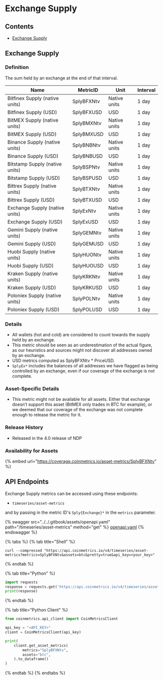 # Exchange Supply

## Contents

* [Exchange Supply](exchange-supply.md#splyex)

## Exchange Supply <a href="#splyex" id="splyex"></a>

### Definition

The sum held by an exchange at the end of that interval.

| Name                           | MetricID   | Unit         | Interval |
| ------------------------------ | ---------- | ------------ | -------- |
| Bitfinex Supply (native units) | SplyBFXNtv | Native units | 1 day    |
| Bitfinex Supply (USD)          | SplyBFXUSD | USD          | 1 day    |
| BitMEX Supply (native units)   | SplyBMXNtv | Native units | 1 day    |
| BitMEX Supply (USD)            | SplyBMXUSD | USD          | 1 day    |
| Binance Supply (native units)  | SplyBNBNtv | Native units | 1 day    |
| Binance Supply (USD)           | SplyBNBUSD | USD          | 1 day    |
| Bitstamp Supply (native units) | SplyBSPNtv | Native units | 1 day    |
| Bitstamp Supply (USD)          | SplyBSPUSD | USD          | 1 day    |
| Bittrex Supply (native units)  | SplyBTXNtv | Native units | 1 day    |
| Bittrex Supply (USD)           | SplyBTXUSD | USD          | 1 day    |
| Exchange Supply (native units) | SplyExNtv  | Native units | 1 day    |
| Exchange Supply (USD)          | SplyExUSD  | USD          | 1 day    |
| Gemini Supply (native units)   | SplyGEMNtv | Native units | 1 day    |
| Gemini Supply (USD)            | SplyGEMUSD | USD          | 1 day    |
| Huobi Supply (native units)    | SplyHUONtv | Native units | 1 day    |
| Huobi Supply (USD)             | SplyHUOUSD | USD          | 1 day    |
| Kraken Supply (native units)   | SplyKRKNtv | Native units | 1 day    |
| Kraken Supply (USD)            | SplyKRKUSD | USD          | 1 day    |
| Poloniex Supply (native units) | SplyPOLNtv | Native units | 1 day    |
| Poloniex Supply (USD)          | SplyPOLUSD | USD          | 1 day    |

### Details

* All wallets (hot and cold) are considered to count towards the supply held by an exchange.
* This metric should be seen as an underestimation of the actual figure, as our heuristics and sources might not discover all addresses owned by an exchange.
* USD metrics computed as SplyBFXNtv \* PriceUSD.
* `SplyEx*` includes the balances of all addresses we have flagged as being controlled by an exchange, even if our coverage of the exchange is not complete.

### Asset-Specific Details

* This metric might not be available for all assets. Either that exchange doesn’t support this asset (BitMEX only trades in BTC for example), or we deemed that our coverage of the exchange was not complete enough to release the metric for it.

### Release History

* Released in the 4.0 release of NDP

### Availability for Assets

{% embed url="https://coverage.coinmetrics.io/asset-metrics/SplyBFXNtv" %}

## API Endpoints

Exchange Supply metrics can be accessed using these endpoints:

* `timeseries/asset-metrics`

and by passing in the metric ID's `Sply{Exchange}*` in the `metrics` parameter.

{% swagger src="../../.gitbook/assets/openapi.yaml" path="/timeseries/asset-metrics" method="get" %}
[openapi.yaml](../../.gitbook/assets/openapi.yaml)
{% endswagger %}

{% tabs %}
{% tab title="Shell" %}
```shell
curl --compressed "https://api.coinmetrics.io/v4/timeseries/asset-metrics?metrics=SplyBFXNtv&assets=btc&pretty=true&api_key=<your_key>"
```
{% endtab %}

{% tab title="Python" %}
```python
import requests
response = requests.get('https://api.coinmetrics.io/v4/timeseries/asset-metrics?metrics=SplyBFXNtv&assets=btc&pretty=true&api_key=<your_key>').json()
print(response)
```
{% endtab %}

{% tab title="Python Client" %}
```python
from coinmetrics.api_client import CoinMetricsClient

api_key = "<API_KEY>"
client = CoinMetricsClient(api_key)

print(
    client.get_asset_metrics(
        metrics="SplyBFXNtv", 
        assets="btc",
    ).to_dataframe()
)
```
{% endtab %}
{% endtabs %}
